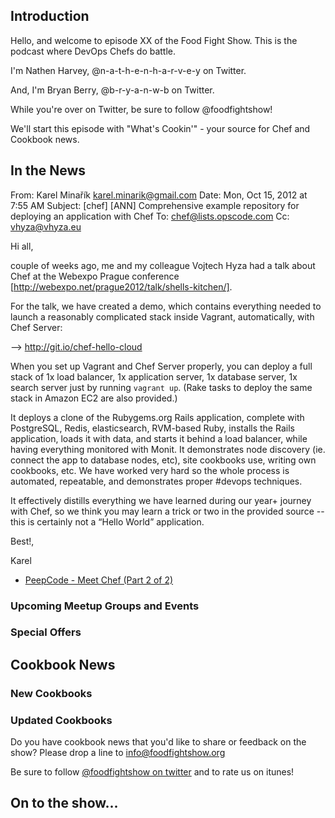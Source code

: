Introduction
------------

Hello, and welcome to episode XX of the Food Fight Show.  This is the podcast where DevOps Chefs do battle.

I'm Nathen Harvey, @n-a-t-h-e-n-h-a-r-v-e-y on Twitter.

And, I'm Bryan Berry, @b-r-y-a-n-w-b on Twitter.

While you're over on Twitter, be sure to follow @foodfightshow!

We'll start this episode with "What's Cookin'" - your source for Chef and Cookbook news.

In the News<a name="news"></a>
-----------
From: Karel Minařík <karel.minarik@gmail.com>
Date: Mon, Oct 15, 2012 at 7:55 AM
Subject: [chef] [ANN] Comprehensive example repository for deploying an application with Chef
To: chef@lists.opscode.com
Cc: vhyza@vhyza.eu


Hi all,

couple of weeks ago, me and my colleague Vojtech Hyza had a talk about
Chef at the Webexpo Prague conference
[http://webexpo.net/prague2012/talk/shells-kitchen/].

For the talk, we have created a demo, which contains everything needed
to launch a reasonably complicated stack inside Vagrant,
automatically, with Chef Server:

--> http://git.io/chef-hello-cloud

When you set up Vagrant and Chef Server properly, you can deploy a
full stack of 1x load balancer, 1x application server, 1x database
server, 1x search server just by running `vagrant up`. (Rake tasks to
deploy the same stack in Amazon EC2 are also provided.)

It deploys a clone of the Rubygems.org Rails application, complete
with PostgreSQL, Redis, elasticsearch, RVM-based Ruby, installs the
Rails application, loads it with data, and starts it behind a load
balancer, while having everything monitored with Monit. It
demonstrates node discovery (ie. connect the app to database nodes,
etc), site cookbooks use, writing own cookbooks, etc. We have worked
very hard so the whole process is automated, repeatable, and
demonstrates proper #devops techniques.

It effectively distills everything we have learned during our year+
journey with Chef, so we think you may learn a trick or two in the
provided source -- this is certainly not a “Hello World” application.

Best!,

Karel

* [PeepCode - Meet Chef (Part 2 of 2)](https://peepcode.com/products/chef-ii)

### Upcoming Meetup Groups and Events

###  Special Offers


Cookbook News<a name="cookbooks"></a>
-------------
### New Cookbooks

### Updated Cookbooks

Do you have cookbook news that you'd like to share or feedback on the show?  Please drop a line to info@foodfightshow.org

Be sure to follow [@foodfightshow on twitter](http://twitter.com/foodfightshow) and to rate us on itunes!

On to the show...
----------------
